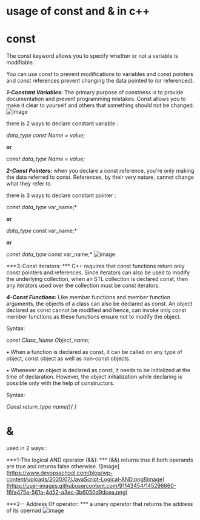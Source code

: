 # usage of const and &amp; in c++
# const
The const keyword allows you to specify whether or not a variable is modifiable. 

You can use const to prevent modifications to variables and const pointers and const references prevent changing the data pointed to (or referenced).

***1-Constant Variables:***
The primary purpose of constness is to provide documentation and prevent programming mistakes. Const allows you to make it clear to yourself and others that something should not be changed.
![image](https://media.geeksforgeeks.org/wp-content/uploads/Untitled-drawing-30.jpg)

there is 2 ways to declare constant variable :

*data_type const Name = value;*

**or**

*const data_type Name = value;*


***2-Const Pointers:***
when you declare a const reference, you're only making the data referred to const. References, by their very nature, cannot change what they refer to.

there is 3 ways to declare constant pointer :

*const data_type* var_name;*

**or**

*data_type* const var_name;*

**or**

*const data_type* const var_name;*
![image](https://i.stack.imgur.com/Zt0G2.png//user-images.githubusercontent.com/91143454/145293183-ffae4b51-b337-476c-b9a1-248df13fb4c8.png)


 ***3-Const iterators: ***
 C++ requires that const functions return only const pointers and references. Since iterators can also be used to modify the underlying collection, when an STL collection is declared const, then any iterators used over the collection must be const iterators.


***4-Const Functions:***
Like member functions and member function arguments, the objects of a class can also be declared as const. An object declared as const cannot be modified and hence, can invoke only const member functions as these functions ensure not to modify the object.

Syntax:

*const Class_Name Object_name;*

•	When a function is declared as const, it can be called on any type of object, const object as well as non-const objects.

•	Whenever an object is declared as const, it needs to be initialized at the time of declaration. However, the object initialization while declaring is possible only with the help of constructors.

Syntax:

*Const return_type name(){
}*




# &
used in 2 ways :

***1-The logical AND operator (&&): ***
(&&) returns true if both operands are true and returns false otherwise.
![image](https://www.devopsschool.com/blog/wp-content/uploads/2020/07/JavaScript-Logical-AND.png![image](https://user-images.githubusercontent.com/91143454/145296660-16fa475a-561a-4d52-a3ec-3b6050d9dcea.png)


***2-- Address Of operator: ***
a unary operator that returns the address of its opernad
![image](https://s3.studytonight.com/tutorials/uploads/pictures/1613545250-79873.png)








